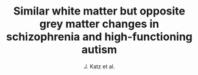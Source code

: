 ---
cat: gaia
subcat: architecture
bestof: false
author: J. Katz et al.
title: Similar white matter but opposite grey matter changes in schizophrenia and high-functioning autism
journal: Acta Psychiatrica Scandinavica
year: 2016
type: article
doi: 10.1111/acps.12579
---